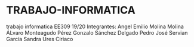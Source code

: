# TRABAJO-INFORMATICA
trabajo informatica EE309 19/20 
Integrantes:
Angel Emilio Molina Molina
ÁLvaro Monteagudo Pérez
Gonzalo Sánchez Delgado
Pedro José Servian García
Sandra Ures Ciriaco
